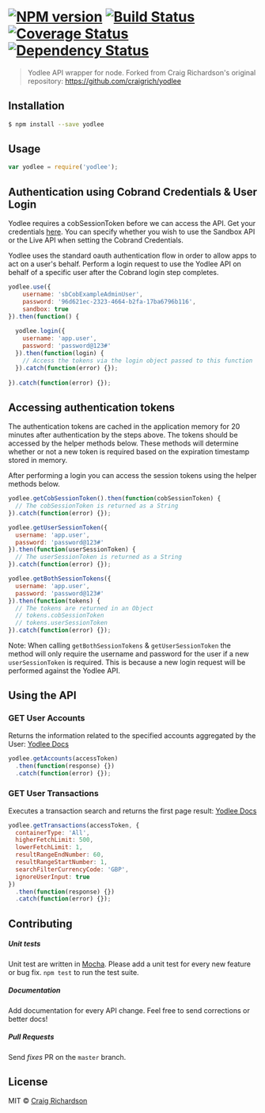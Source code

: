 #  [![NPM version][npm-image]][npm-url] [![Build Status][travis-image]][travis-url] [![Coverage Status][coverage-image]][coverage-url] [![Dependency Status][daviddm-image]][daviddm-url]

> Yodlee API wrapper for node. Forked from Craig Richardson's original repository: https://github.com/craigrich/yodlee


## Installation

```sh
$ npm install --save yodlee
```

## Usage

```js
var yodlee = require('yodlee');
```


## Authentication using Cobrand Credentials & User Login
Yodlee requires a cobSessionToken before we can access the API. Get your credentials [here](https://devnow.yodlee.com).
You can specify whether you wish to use the Sandbox API or the Live API when setting the Cobrand Credentials.

Yodlee uses the standard oauth authentication flow in order to allow apps to act on a user's behalf. Perform a login request to use the Yodlee API on behalf of a specific user after the Cobrand login step completes.

```js
yodlee.use({
    username: 'sbCobExampleAdminUser',
    password: '96d621ec-2323-4664-b2fa-17ba6796b116',
    sandbox: true
}).then(function() {
  
  yodlee.login({
    username: 'app.user',
    password: 'password@123#'
  }).then(function(login) {
    // Access the tokens via the login object passed to this function
  }).catch(function(error) {});
  
}).catch(function(error) {});

```

## Accessing authentication tokens
The authentication tokens are cached in the application memory for 20 minutes after authentication by the steps above. The tokens should be accessed by the helper methods below. These methods will determine whether or not a new token is required based on the expiration timestamp stored in memory.

After performing a login you can access the session tokens using the helper methods below.

```js
yodlee.getCobSessionToken().then(function(cobSessionToken) {
  // The cobSessionToken is returned as a String
}).catch(function(error) {}); 

```

```js
yodlee.getUserSessionToken({
  username: 'app.user',
  password: 'password@123#'
}).then(function(userSessionToken) {
  // The userSessionToken is returned as a String
}).catch(function(error) {}); 

```

```js
yodlee.getBothSessionTokens({
  username: 'app.user',
  password: 'password@123#'
}).then(function(tokens) {
  // The tokens are returned in an Object
  // tokens.cobSessionToken
  // tokens.userSessionToken
}).catch(function(error) {}); 

```

Note: When calling `getBothSessionTokens` & `getUserSessionToken` the method will only require the username and password for the user if a new `userSessionToken` is required. This is because a new login request will be performed against the Yodlee API.

## Using the API
### GET User Accounts
Returns the information related to the specified accounts aggregated by the User: [Yodlee Docs](https://developer.yodlee.com/Aggregation_API/Aggregation_Services_Guide/Aggregation_REST_API_Reference/getSiteAccounts)


```js
yodlee.getAccounts(accessToken)
  .then(function(response) {})
  .catch(function(error) {}); 

```

### GET User Transactions
Executes a transaction search and returns the first page result: [Yodlee Docs](https://developer.yodlee.com/Aggregation_API/Aggregation_Services_Guide/Aggregation_REST_API_Reference/executeUserSearchRequest)

```js
yodlee.getTransactions(accessToken, {
  containerType: 'All',
  higherFetchLimit: 500,
  lowerFetchLimit: 1,
  resultRangeEndNumber: 60,
  resultRangeStartNumber: 1,
  searchFilterCurrencyCode: 'GBP',
  ignoreUserInput: true
})
  .then(function(response) {})
  .catch(function(error) {}); 

```

## Contributing

##### Unit tests
Unit test are written in [Mocha](http://visionmedia.github.io/mocha/). Please add a unit test for every new feature or bug fix. `npm test` to run the test suite.  

##### Documentation
Add documentation for every API change. Feel free to send corrections or better docs!  

##### Pull Requests
Send _fixes_ PR on the `master` branch.

## License
MIT © [Craig Richardson](https://www.linkedin.com/in/craigalanrichardson)

[npm-image]: https://badge.fury.io/js/yodlee.svg
[npm-url]: https://npmjs.org/package/yodlee
[travis-image]: https://travis-ci.org/craigrich/yodlee.svg?branch=master
[travis-url]: https://travis-ci.org/craigrich/yodlee
[daviddm-image]: https://david-dm.org/craigrich/yodlee.svg?theme=shields.io
[daviddm-url]: https://david-dm.org/craigrich/yodlee
[coverage-image]: https://coveralls.io/repos/craigrich/yodlee/badge.svg?branch=master
[coverage-url]: https://coveralls.io/r/craigrich/yodlee?branch=master
